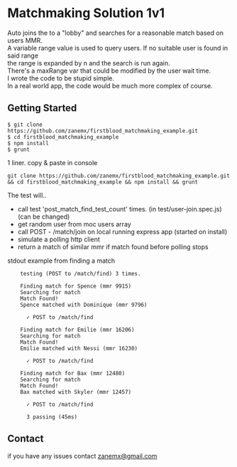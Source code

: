 # Matchmaking Solution 1v1
Auto joins the to a "lobby" and searches for a reasonable match based on users MMR.  
A variable range value is used to query users. If no suitable user is found in said range  
the range is expanded by n and the search is run again.  
There's a maxRange var that could be modified by the user wait time.  
I wrote the code to be stupid simple.   
In a real world app, the code would be much more complex of course.  
## Getting Started
```
$ git clone https://github.com/zanemx/firstblood_matchmaking_example.git
$ cd firstblood_matchmaking_example
$ npm install
$ grunt
```
1 liner. copy & paste in console
```
git clone https://github.com/zanemx/firstblood_matchmaking_example.git && cd firstblood_matchmaking_example && npm install && grunt
```
The test will..
* call test 'post_match_find_test_count' times. (in test/user-join.spec.js)(can be changed)
* get random user from moc users array
* call POST - /match/join on local running express app (started on install)
* simulate a polling http client
* return a match of similar mmr if match found before polling stops

stdout example from finding a match
```
    testing (POST to /match/find) 3 times.

    Finding match for Spence (mmr 9915)
    Searching for match
    Match Found!
    Spence matched with Dominique (mmr 9796)

      ✓ POST to /match/find

    Finding match for Emilie (mmr 16206)
    Searching for match
    Match Found!
    Emilie matched with Nessi (mmr 16230)

      ✓ POST to /match/find

    Finding match for Bax (mmr 12480)
    Searching for match
    Match Found!
    Bax matched with Skyler (mmr 12457)

      ✓ POST to /match/find

      3 passing (45ms)
```
## Contact
if you have any issues contact
[zanemx@gmail.com](mailto:zanemx@gmail.com)
